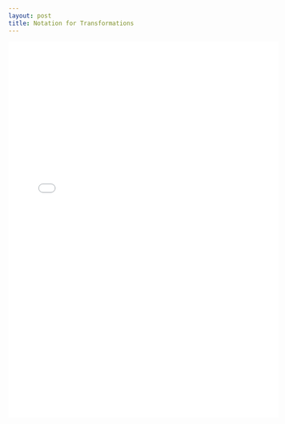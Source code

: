 ```yaml
---
layout: post
title: Notation for Transformations
---
```


<iframe height="750" width="540" frameborder="0" src="//www.ck12.org/assessment/ui/embed.html?test/detail/5985b1fcda2cfe67904a0862&collectionHandle=analysis&collectionCreatorID=3&conceptCollectionHandle=analysis-::-notation-for-transformations" ></iframe>